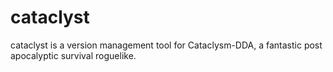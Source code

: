 
# cataclyst

cataclyst is a version management tool for Cataclysm-DDA, a fantastic post apocalyptic survival roguelike.
